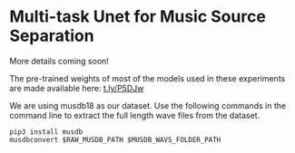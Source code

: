 #  Multi-task Unet for Music Source Separation

More details coming soon!


The pre-trained weights of most of the models used in these experiments are made available here: [t.ly/P5DJw](t.ly/P5DJw)

We are using musdb18 as our dataset. Use the following commands in the command line to extract the full length wave files from the dataset.
```
pip3 install musdb
musdbconvert $RAW_MUSDB_PATH $MUSDB_WAVS_FOLDER_PATH
```
